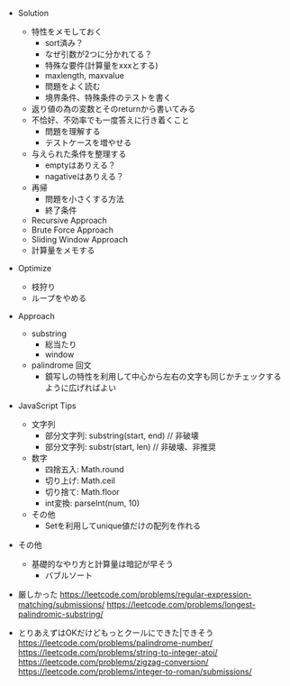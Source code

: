 - Solution
  - 特性をメモしておく
    - sort済み？
    - なぜ引数が2つに分かれてる？
    - 特殊な要件(計算量をxxxとする)
    - maxlength, maxvalue
    - 問題をよく読む
    - 境界条件、特殊条件のテストを書く
  - 返り値の為の変数とそのreturnから書いてみる
  - 不恰好、不効率でも一度答えに行き着くこと
    - 問題を理解する
    - テストケースを増やせる
  - 与えられた条件を整理する
    - emptyはありえる？
    - nagativeはありえる？
  - 再帰
    - 問題を小さくする方法
    - 終了条件
  - Recursive Approach
  - Brute Force Approach
  - Sliding Window Approach
  - 計算量をメモする
- Optimize
  - 枝狩り
  - ループをやめる
- Approach
  - substring
    - 総当たり
    - window
  - palindrome 回文
    - 鏡写しの特性を利用して中心から左右の文字も同じかチェックするように広げればよい
- JavaScript Tips
  - 文字列
    - 部分文字列: substring(start, end) // 非破壊
    - 部分文字列: substr(start, len) // 非破壊、非推奨
  - 数字
    - 四捨五入: Math.round
    - 切り上げ: Math.ceil
    - 切り捨て: Math.floor
    - int変換: parseInt(num, 10)
  - その他
    - Setを利用してunique値だけの配列を作れる
- その他
  - 基礎的なやり方と計算量は暗記が早そう
    - バブルソート

- 厳しかった
https://leetcode.com/problems/regular-expression-matching/submissions/
https://leetcode.com/problems/longest-palindromic-substring/
- とりあえずはOKだけどもっとクールにできた|できそう
https://leetcode.com/problems/palindrome-number/
https://leetcode.com/problems/string-to-integer-atoi/
https://leetcode.com/problems/zigzag-conversion/
https://leetcode.com/problems/integer-to-roman/submissions/
